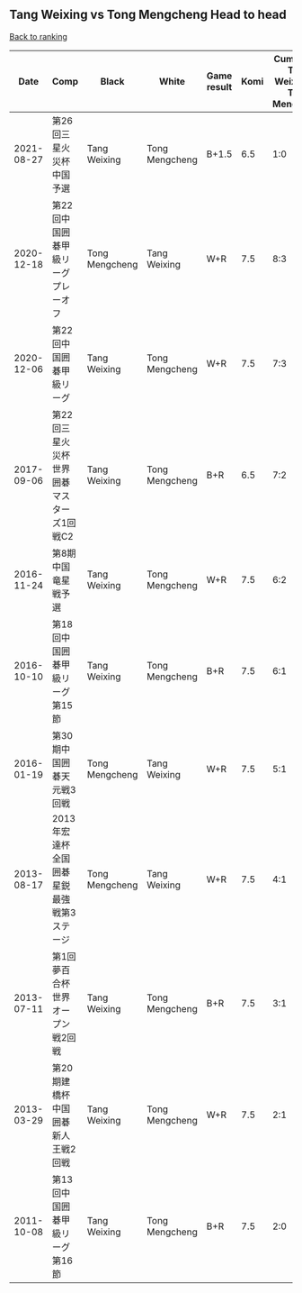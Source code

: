 ## Tang Weixing vs Tong Mengcheng Head to head

[Back to ranking](../../index.md)




| **Date** | **Comp** | **Black** | **White** | **Game result** | **Komi** | **Cumulative Tang Weixing vs Tong Mengcheng** | **Tang Weixing streak** | **Tong Mengcheng streak** | 
| --- | --- | --- | --- | --- | --- | --- | --- | --- |
| 2021-08-27 | 第26回三星火災杯中国予選 | Tang Weixing | Tong Mengcheng | B+1.5 | 6.5 | 1:0 | 1 | 0 | 
| 2020-12-18 | 第22回中国囲碁甲級リーグプレーオフ | Tong Mengcheng | Tang Weixing | W+R | 7.5 | 8:3 | 1 | 0 | 
| 2020-12-06 | 第22回中国囲碁甲級リーグ | Tang Weixing | Tong Mengcheng | W+R | 7.5 | 7:3 | 0 | 1 | 
| 2017-09-06 | 第22回三星火災杯世界囲碁マスターズ1回戦C2 | Tang Weixing | Tong Mengcheng | B+R | 6.5 | 7:2 | 1 | 0 | 
| 2016-11-24 | 第8期中国竜星戦予選 | Tang Weixing | Tong Mengcheng | W+R | 7.5 | 6:2 | 0 | 1 | 
| 2016-10-10 | 第18回中国囲碁甲級リーグ第15節 | Tang Weixing | Tong Mengcheng | B+R | 7.5 | 6:1 | 4 | 0 | 
| 2016-01-19 | 第30期中国囲碁天元戦3回戦 | Tong Mengcheng | Tang Weixing | W+R | 7.5 | 5:1 | 3 | 0 | 
| 2013-08-17 | 2013年宏達杯全国囲碁星鋭最強戦第3ステージ | Tong Mengcheng | Tang Weixing | W+R | 7.5 | 4:1 | 2 | 0 | 
| 2013-07-11 | 第1回夢百合杯世界オープン戦2回戦 | Tang Weixing | Tong Mengcheng | B+R | 7.5 | 3:1 | 1 | 0 | 
| 2013-03-29 | 第20期建橋杯中国囲碁新人王戦2回戦 | Tang Weixing | Tong Mengcheng | W+R | 7.5 | 2:1 | 0 | 1 | 
| 2011-10-08 | 第13回中国囲碁甲級リーグ第16節 | Tang Weixing | Tong Mengcheng | B+R | 7.5 | 2:0 | 2 | 0 |




